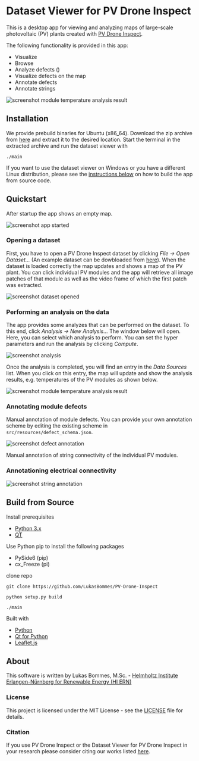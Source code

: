 # Dataset Viewer for PV Drone Inspect

This is a desktop app for viewing and analyzing maps of large-scale photovoltaic (PV) plants created with [PV Drone Inspect](https://github.com/LukasBommes/PV-Drone-Inspect).

The following functionality is provided in this app:
- Visualize
- Browse 
- Analyze defects ()
- Visualize defects on the map
- Annotate defects
- Annotate strings

![screenshot module temperature analysis result](docs/screenshots/screenshot_module_temperatures_result.png)


## Installation

We provide prebuild binaries for Ubuntu (x86_64). Download the zip archive from [here]() and extract it to the desired location. Start the terminal in the extracted archive and run the dataset viewer with
```
./main
```

If you want to use the dataset viewer on Windows or you have a different Linux distribution, please see the [instructions below](#build-from-source) on how to build the app from source code.

## Quickstart

After startup the app shows an empty map.

![screenshot app started](docs/screenshots/screenshot_app_started.png)

### Opening a dataset

First, you have to open a PV Drone Inspect dataset by clicking *File -> Open Dataset...* (An example dataset can be dowbloaded from [here]()). When the dataset is loaded correctly the map updates and shows a map of the PV plant. You can click individual PV modules and the app will retrieve all image patches of that module as well as the video frame of which the first patch was extracted.

![screenshot dataset opened](docs/screenshots/screenshot_dataset_opened.png)

### Performing an analysis on the data

The app provides some analyzes that can be performed on the dataset. To this end, click *Analysis -> New Analysis...* The window below will open. Here, you can select which analysis to perform. You can set the hyper parameters and run the analysis by clicking *Compute*.

![screenshot analysis](docs/screenshots/screenshot_analysis.png)

Once the analysis is completed, you will find an entry in the *Data Sources* list. When you click on this entry, the map will update and show the analysis results, e.g. temperatures of the PV modules as shown below.

![screenshot module temperature analysis result](docs/screenshots/screenshot_module_temperatures_result.png)

### Annotating module defects

Manual annotation of module defects. You can provide your own annotation scheme by editing the existing scheme in `src/resources/defect_schema.json`. 

![screenshot defect annotation](docs/screenshots/screenshot_defect_annotation.png)

Manual annotation of string connectivity of the individual PV modules.

### Annotationing electrical connectivity

![screenshot string annotation](docs/screenshots/screenshot_string_annotation.png)






## Build from Source

Install prerequisites
- [Python 3.x](https://www.python.org/downloads/)
- [QT](https://www.qt.io/download-qt-installer)

Use Python pip to install the following packages

- PySide6 (pip)
- cx_Freeze (pi)

clone repo

```
git clone https://github.com/LukasBommes/PV-Drone-Inspect
```


```
python setup.py build
```


```
./main
```


Built with
- [Python]()
- [Qt for Python]()
- [Leaflet.js]()


## About

This software is written by Lukas Bommes, M.Sc. - [Helmholtz Institute Erlangen-Nürnberg for Renewable Energy (HI ERN)](https://www.hi-ern.de/hi-ern/EN/home.html)

### License

This project is licensed under the MIT License - see the [LICENSE](https://github.com/LukasBommes/PV-Drone-Inspect-Viewer/blob/master/LICENSE) file for details.

### Citation

If you use PV Drone Inspect or the Dataset Viewer for PV Drone Inspect in your research please consider citing our works listed [here](https://github.com/LukasBommes/PV-Drone-Inspect#citation).